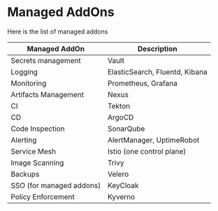 # Managed AddOns

Here is the list of managed addons

Managed AddOn |	Description
--- | --- 
Secrets management | Vault
Logging |	ElasticSearch, Fluentd, Kibana
Monitoring | Prometheus, Grafana
Artifacts Management | Nexus
CI | Tekton
CD | ArgoCD
Code Inspection | SonarQube
Alerting | AlertManager, UptimeRobot
Service Mesh | Istio (one control plane)
Image Scanning | Trivy
Backups | Velero
SSO (for managed addons) | KeyCloak
Policy Enforcement | Kyverno
